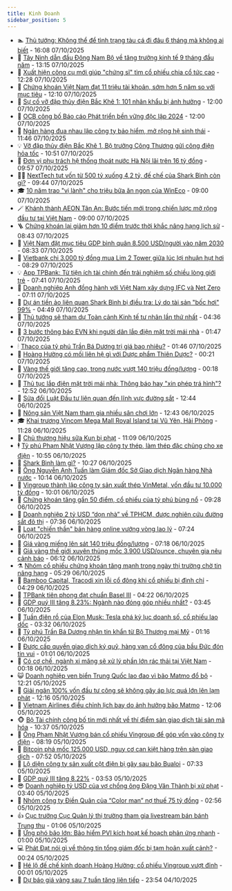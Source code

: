 ```yaml
---
title: Kinh Doanh
sidebar_position: 5
---
```


<!-- dantri-kinh-doanh:START -->
- 🏊 [Thủ tướng: Không thể để tình trạng tàu cá đi đâu 6 tháng mà không ai biết](https://dantri.com.vn/kinh-doanh/thu-tuong-khong-the-de-tinh-trang-tau-ca-di-dau-6-thang-ma-khong-ai-biet-20251007224541736.htm) - 16:08 07/10/2025
- 🦆 [Tây Ninh dẫn đầu Đông Nam Bộ về tăng trưởng kinh tế 9 tháng đầu năm](https://dantri.com.vn/kinh-doanh/tay-ninh-dan-dau-dong-nam-bo-ve-tang-truong-kinh-te-9-thang-dau-nam-20251007193257121.htm) - 13:15 07/10/2025
- 🦄 [Xuất hiện công cụ mới giúp &quot;chứng sĩ&quot; tìm cổ phiếu chia cổ tức cao](https://dantri.com.vn/kinh-doanh/xuat-hien-cong-cu-moi-giup-chung-si-tim-co-phieu-chia-co-tuc-cao-20251007190608560.htm) - 12:28 07/10/2025
- 🌝 [Chứng khoán Việt Nam đạt 11 triệu tài khoản, sớm hơn 5 năm so với mục tiêu](https://dantri.com.vn/kinh-doanh/chung-khoan-viet-nam-dat-11-trieu-tai-khoan-som-hon-5-nam-so-voi-muc-tieu-20251007185220288.htm) - 12:10 07/10/2025
- 💃 [Sự cố vỡ đập thủy điện Bắc Khê 1: 101 nhân khẩu bị ảnh hưởng](https://dantri.com.vn/kinh-doanh/su-co-vo-dap-thuy-dien-bac-khe-1-101-nhan-khau-bi-anh-huong-20251007184010893.htm) - 12:00 07/10/2025
- 🦏 [OCB công bố Báo cáo Phát triển bền vững độc lập 2024](https://dantri.com.vn/kinh-doanh/ocb-cong-bo-bao-cao-phat-trien-ben-vung-doc-lap-2024-20251007143731899.htm) - 12:00 07/10/2025
- 🦩 [Ngân hàng đua nhau lập công ty bảo hiểm, mở rộng hệ sinh thái](https://dantri.com.vn/kinh-doanh/ngan-hang-dua-nhau-lap-cong-ty-bao-hiem-mo-rong-he-sinh-thai-20251007144917301.htm) - 11:46 07/10/2025
- 💡 [Vỡ đập thủy điện Bắc Khê 1, Bộ trưởng Công Thương gửi công điện hỏa tốc](https://dantri.com.vn/kinh-doanh/vo-dap-thuy-dien-bac-khe-1-bo-truong-cong-thuong-gui-cong-dien-hoa-toc-20251007171805552.htm) - 10:51 07/10/2025
- 🌊 [Đơn vị phụ trách hệ thống thoát nước Hà Nội lãi trên 16 tỷ đồng](https://dantri.com.vn/kinh-doanh/don-vi-phu-trach-he-thong-thoat-nuoc-ha-noi-lai-tren-16-ty-dong-20251007161103202.htm) - 09:57 07/10/2025
- 🧑‍💻 [NextTech tụt vốn từ 500 tỷ xuống 4,2 tỷ, đế chế của Shark Bình còn gì?](https://dantri.com.vn/kinh-doanh/nexttech-tut-von-tu-500-ty-xuong-42-ty-de-che-cua-shark-binh-con-gi-20251007141741140.htm) - 09:44 07/10/2025
- 🎓 [10 năm trao &quot;vị lành&quot; cho triệu bữa ăn ngon của WinEco](https://dantri.com.vn/kinh-doanh/10-nam-trao-vi-lanh-cho-trieu-bua-an-ngon-cua-wineco-20251007152751298.htm) - 09:00 07/10/2025
- 🪄 [Khánh thành AEON Tân An: Bước tiến mới trong chiến lược mở rộng đầu tư tại Việt Nam](https://dantri.com.vn/kinh-doanh/khanh-thanh-aeon-tan-an-buoc-tien-moi-trong-chien-luoc-mo-rong-dau-tu-tai-viet-nam-20251007151706995.htm) - 09:00 07/10/2025
- 🪜 [Chứng khoán lại giảm hơn 10 điểm trước thời khắc nâng hạng lịch sử](https://dantri.com.vn/kinh-doanh/chung-khoan-lai-giam-hon-10-diem-truoc-thoi-khac-nang-hang-lich-su-20251007152204582.htm) - 08:43 07/10/2025
- 🦄 [Việt Nam đặt mục tiêu GDP bình quân 8.500 USD/người vào năm 2030](https://dantri.com.vn/kinh-doanh/viet-nam-dat-muc-tieu-gdp-binh-quan-8500-usdnguoi-vao-nam-2030-20251007144945804.htm) - 08:33 07/10/2025
- 💯 [Vietbank chi 3.000 tỷ đồng mua Lim 2 Tower giữa lúc lợi nhuận hụt hơi](https://dantri.com.vn/kinh-doanh/vietbank-chi-3000-ty-dong-mua-lim-2-tower-giua-luc-loi-nhuan-hut-hoi-20251007143542171.htm) - 08:29 07/10/2025
- 💡 [App TPBank: Từ tiện ích tài chính đến trải nghiệm số chiều lòng giới trẻ](https://dantri.com.vn/kinh-doanh/app-tpbank-tu-tien-ich-tai-chinh-den-trai-nghiem-so-chieu-long-gioi-tre-20251007143203793.htm) - 07:41 07/10/2025
- 🧰 [Doanh nghiệp Anh đồng hành với Việt Nam xây dựng IFC và Net Zero](https://dantri.com.vn/kinh-doanh/doanh-nghiep-anh-dong-hanh-voi-viet-nam-xay-dung-ifc-va-net-zero-20251007140741514.htm) - 07:11 07/10/2025
- 🎊 [Dự án tiền ảo liên quan Shark Bình bị điều tra: Lý do tài sản &quot;bốc hơi&quot; 99%](https://dantri.com.vn/kinh-doanh/du-an-tien-ao-lien-quan-shark-binh-bi-dieu-tra-ly-do-tai-san-boc-hoi-99-20251007004413536.htm) - 04:49 07/10/2025
- 🔭 [Thủ tướng sẽ tham dự Toàn cảnh Kinh tế tư nhân lần thứ nhất](https://dantri.com.vn/kinh-doanh/thu-tuong-se-tham-du-toan-canh-kinh-te-tu-nhan-lan-thu-nhat-20251007110700571.htm) - 04:36 07/10/2025
- 💼 [3 bước thông báo EVN khi người dân lắp điện mặt trời mái nhà](https://dantri.com.vn/kinh-doanh/3-buoc-thong-bao-evn-khi-nguoi-dan-lap-dien-mat-troi-mai-nha-20251004094731441.htm) - 01:47 07/10/2025
- 🕯 [Thaco của tỷ phú Trần Bá Dương trị giá bao nhiêu?](https://dantri.com.vn/kinh-doanh/thaco-cua-ty-phu-tran-ba-duong-tri-gia-bao-nhieu-20251007074046013.htm) - 01:46 07/10/2025
- 🫣 [Hoàng Hường có mối liên hệ gì với Dược phẩm Thiên Dược?](https://dantri.com.vn/kinh-doanh/hoang-huong-co-moi-lien-he-gi-voi-duoc-pham-thien-duoc-20251006162550669.htm) - 00:21 07/10/2025
- 🤠 [Vàng thế giới tăng cao, trong nước vượt 140 triệu đồng/lượng](https://dantri.com.vn/kinh-doanh/vang-the-gioi-tang-cao-trong-nuoc-vuot-140-trieu-dongluong-20251007065542768.htm) - 00:18 07/10/2025
- 🌈 [Thủ tục lắp điện mặt trời mái nhà: Thông báo hay &quot;xin phép trá hình&quot;?](https://dantri.com.vn/kinh-doanh/thu-tuc-lap-dien-mat-troi-mai-nha-thong-bao-hay-xin-phep-tra-hinh-20251006184612285.htm) - 12:52 06/10/2025
- 🦅 [Sửa đổi Luật Đầu tư liên quan đến lĩnh vực đường sắt](https://dantri.com.vn/kinh-doanh/sua-doi-luat-dau-tu-lien-quan-den-linh-vuc-duong-sat-20251006190116042.htm) - 12:44 06/10/2025
- 🌁 [Nông sản Việt Nam tham gia nhiều sân chơi lớn](https://dantri.com.vn/kinh-doanh/nong-san-viet-nam-tham-gia-nhieu-san-choi-lon-20251006153734018.htm) - 12:43 06/10/2025
- 🎓 [Khai trương Vincom Mega Mall Royal Island tại Vũ Yên, Hải Phòng](https://dantri.com.vn/kinh-doanh/khai-truong-vincom-mega-mall-royal-island-tai-vu-yen-hai-phong-20251006182825700.htm) - 11:28 06/10/2025
- 📝 [Chủ thương hiệu sữa Kun bị phạt](https://dantri.com.vn/kinh-doanh/chu-thuong-hieu-sua-kun-bi-phat-20251006175044341.htm) - 11:09 06/10/2025
- 🕴 [Tỷ phú Phạm Nhật Vượng lập công ty thép, làm thép đặc chủng cho xe điện](https://dantri.com.vn/kinh-doanh/ty-phu-pham-nhat-vuong-lap-cong-ty-thep-lam-thep-dac-chung-cho-xe-dien-20251006175117698.htm) - 10:55 06/10/2025
- 🧰 [Shark Bình làm gì?](https://dantri.com.vn/kinh-doanh/shark-binh-lam-gi-20251006170436184.htm) - 10:27 06/10/2025
- 🤖 [Ông Nguyễn Anh Tuấn làm Giám đốc Sở Giao dịch Ngân hàng Nhà nước](https://dantri.com.vn/kinh-doanh/ong-nguyen-anh-tuan-lam-giam-doc-so-giao-dich-ngan-hang-nha-nuoc-20251006171111804.htm) - 10:14 06/10/2025
- 🤠 [Vingroup thành lập công ty sản xuất thép VinMetal, vốn đầu tư 10.000 tỷ đồng](https://dantri.com.vn/kinh-doanh/vingroup-thanh-lap-cong-ty-san-xuat-thep-vinmetal-von-dau-tu-10000-ty-dong-20251006170102312.htm) - 10:01 06/10/2025
- 🌮 [Chứng khoán tăng gần 50 điểm, cổ phiếu của tỷ phú bùng nổ](https://dantri.com.vn/kinh-doanh/chung-khoan-tang-gan-50-diem-co-phieu-cua-ty-phu-bung-no-20251006155504361.htm) - 09:28 06/10/2025
- 🦄 [Doanh nghiệp 2 tỷ USD “dọn nhà” về TPHCM, được nghiên cứu đường sắt đô thị](https://dantri.com.vn/kinh-doanh/doanh-nghiep-2-ty-usd-don-nha-ve-tphcm-duoc-nghien-cuu-duong-sat-do-thi-20251006142430234.htm) - 07:36 06/10/2025
- 👺 [Loạt &quot;chiến thần&quot; bán hàng online vướng vòng lao lý](https://dantri.com.vn/kinh-doanh/loat-chien-than-ban-hang-online-vuong-vong-lao-ly-20251006132031636.htm) - 07:24 06/10/2025
- 🤗 [Giá vàng miếng lên sát 140 triệu đồng/lượng](https://dantri.com.vn/kinh-doanh/gia-vang-mieng-len-sat-140-trieu-dongluong-20251006001413012.htm) - 07:18 06/10/2025
- 💪 [Giá vàng thế giới xuyên thủng mốc 3.900 USD/ounce, chuyên gia nêu cảnh báo](https://dantri.com.vn/kinh-doanh/gia-vang-the-gioi-xuyen-thung-moc-3900-usdounce-chuyen-gia-neu-canh-bao-20251006124112575.htm) - 06:12 06/10/2025
- ⚗️ [Nhóm cổ phiếu chứng khoán tăng mạnh trong ngày thị trường chờ tin nâng hạng](https://dantri.com.vn/kinh-doanh/nhom-co-phieu-chung-khoan-tang-manh-trong-ngay-thi-truong-cho-tin-nang-hang-20251006115928678.htm) - 05:29 06/10/2025
- 🧠 [Bamboo Capital, Tracodi xin lỗi cổ đông khi cổ phiếu bị đình chỉ](https://dantri.com.vn/kinh-doanh/bamboo-capital-tracodi-xin-loi-co-dong-khi-co-phieu-bi-dinh-chi-20251006105420266.htm) - 04:29 06/10/2025
- 🗽 [TPBank tiên phong đạt chuẩn Basel III](https://dantri.com.vn/kinh-doanh/tpbank-tien-phong-dat-chuan-basel-iii-20251006112217372.htm) - 04:22 06/10/2025
- 🫣 [GDP quý III tăng 8,23%: Ngành nào đóng góp nhiều nhất?](https://dantri.com.vn/kinh-doanh/gdp-quy-iii-tang-823-nganh-nao-dong-gop-nhieu-nhat-20251006095446547.htm) - 03:45 06/10/2025
- 🫣 [Tuần điên rồ của Elon Musk: Tesla phá kỷ lục doanh số, cổ phiếu lao dốc](https://dantri.com.vn/kinh-doanh/tuan-dien-ro-cua-elon-musk-tesla-pha-ky-luc-doanh-so-co-phieu-lao-doc-20251006095907546.htm) - 03:32 06/10/2025
- 🫣 [Tỷ phú Trần Bá Dương nhận tin khẩn từ Bộ Thương mại Mỹ](https://dantri.com.vn/kinh-doanh/ty-phu-tran-ba-duong-nhan-tin-khan-tu-bo-thuong-mai-my-20251006075751921.htm) - 01:16 06/10/2025
- 💂 [Được cấp quyền giao dịch ký quỹ, hàng vạn cổ đông của bầu Đức đón tin vui](https://dantri.com.vn/kinh-doanh/duoc-cap-quyen-giao-dich-ky-quy-hang-van-co-dong-cua-bau-duc-don-tin-vui-20251006074841652.htm) - 01:01 06/10/2025
- 💫 [Có cơ chế, ngành xi măng sẽ xử lý phần lớn rác thải tại Việt Nam](https://dantri.com.vn/kinh-doanh/co-co-che-nganh-xi-mang-se-xu-ly-phan-lon-rac-thai-tai-viet-nam-20251006014925661.htm) - 00:18 06/10/2025
- 😺 [Doanh nghiệp ven biển Trung Quốc lao đao vì bão Matmo đổ bộ](https://dantri.com.vn/kinh-doanh/doanh-nghiep-ven-bien-trung-quoc-lao-dao-vi-bao-matmo-do-bo-20251005014814804.htm) - 12:21 05/10/2025
- 🦆 [Giải ngân 100% vốn đầu tư công sẽ không gây áp lực quá lớn lên lạm phát](https://dantri.com.vn/kinh-doanh/giai-ngan-100-von-dau-tu-cong-se-khong-gay-ap-luc-qua-lon-len-lam-phat-20251005181915360.htm) - 12:16 05/10/2025
- 👀 [Vietnam Airlines điều chỉnh lịch bay do ảnh hưởng bão Matmo](https://dantri.com.vn/kinh-doanh/vietnam-airlines-dieu-chinh-lich-bay-do-anh-huong-bao-matmo-20251005183822054.htm) - 12:06 05/10/2025
- 🐵 [Bộ Tài chính công bố tin mới nhất về thí điểm sàn giao dịch tài sản mã hóa](https://dantri.com.vn/kinh-doanh/bo-tai-chinh-cong-bo-tin-moi-nhat-ve-thi-diem-san-giao-dich-tai-san-ma-hoa-20251005172104683.htm) - 10:37 05/10/2025
- 🤖 [Ông Phạm Nhật Vượng bán cổ phiếu Vingroup để góp vốn vào công ty điện](https://dantri.com.vn/kinh-doanh/ong-pham-nhat-vuong-ban-co-phieu-vingroup-de-gop-von-vao-cong-ty-dien-20251005145906637.htm) - 08:19 05/10/2025
- 💂 [Bitcoin phá mốc 125.000 USD, nguy cơ cạn kiệt hàng trên sàn giao dịch](https://dantri.com.vn/kinh-doanh/bitcoin-pha-moc-125000-usd-nguy-co-can-kiet-hang-tren-san-giao-dich-20251005142418084.htm) - 07:52 05/10/2025
- 🦆 [Lộ diện công ty sản xuất cột điện bị gãy sau bão Bualoi](https://dantri.com.vn/kinh-doanh/lo-dien-cong-ty-san-xuat-cot-dien-bi-gay-sau-bao-bualoi-20251005004030000.htm) - 07:33 05/10/2025
- 🦅 [GDP quý III tăng 8,22%](https://dantri.com.vn/kinh-doanh/gdp-quy-iii-tang-822-20251005104230413.htm) - 03:53 05/10/2025
- 😎 [Doanh nghiệp tỷ USD của vợ chồng ông Đặng Văn Thành bị xử phạt](https://dantri.com.vn/kinh-doanh/doanh-nghiep-ty-usd-cua-vo-chong-ong-dang-van-thanh-bi-xu-phat-20251005102734488.htm) - 03:40 05/10/2025
- 🐎 [Nhóm công ty Điền Quân của “Color man” nợ thuế 75 tỷ đồng](https://dantri.com.vn/kinh-doanh/nhom-cong-ty-dien-quan-cua-color-man-no-thue-75-ty-dong-20251004194657161.htm) - 02:56 05/10/2025
- 👍 [Cục trưởng Cục Quản lý thị trường tham gia livestream bán bánh Trung thu](https://dantri.com.vn/kinh-doanh/cuc-truong-cuc-quan-ly-thi-truong-tham-gia-livestream-ban-banh-trung-thu-20251004171013599.htm) - 01:06 05/10/2025
- 🦒 [Ứng phó bão lớn: Bảo hiểm PVI kích hoạt kế hoạch phản ứng nhanh](https://dantri.com.vn/kinh-doanh/ung-pho-bao-lon-bao-hiem-pvi-kich-hoat-ke-hoach-phan-ung-nhanh-20251004190857688.htm) - 01:00 05/10/2025
- 💻 [Phát Đạt nói gì về thông tin tổng giám đốc bị tạm hoãn xuất cảnh?](https://dantri.com.vn/kinh-doanh/phat-dat-noi-gi-ve-thong-tin-tong-giam-doc-bi-tam-hoan-xuat-canh-20251004211853212.htm) - 00:24 05/10/2025
- 👺 [Hé lộ đế chế kinh doanh Hoàng Hường; cổ phiếu Vingroup vượt đỉnh](https://dantri.com.vn/kinh-doanh/he-lo-de-che-kinh-doanh-hoang-huong-co-phieu-vingroup-vuot-dinh-20251004230557079.htm) - 00:01 05/10/2025
- 🧐 [Dự báo giá vàng sau 7 tuần tăng liên tiếp](https://dantri.com.vn/kinh-doanh/du-bao-gia-vang-sau-7-tuan-tang-lien-tiep-20251004220216041.htm) - 23:54 04/10/2025<!-- dantri-kinh-doanh:END -->
